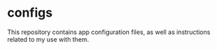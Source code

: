 # configs
This repository contains app configuration files, as well as instructions related to my use with them. 
